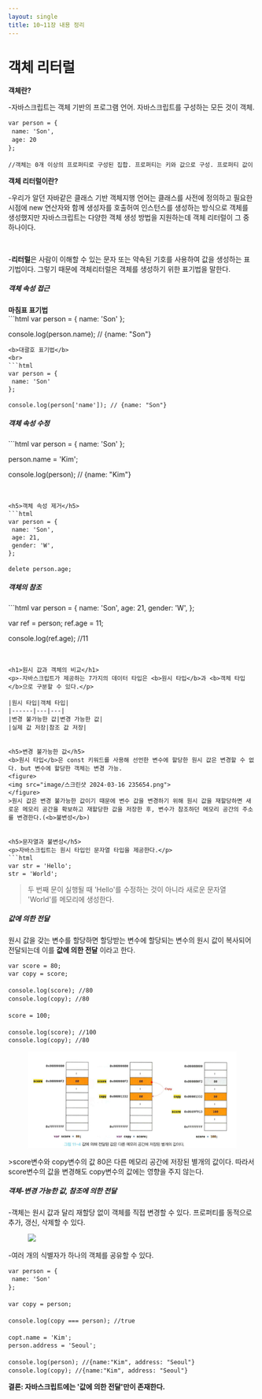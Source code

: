```yaml
---
layout: single
title: 10~11장 내용 정리
---
```


<h1>객체 리터럴</h1>

<b>객체란?</b>
<br>
<p>-자바스크립트는 객체 기반의 프로그램 언어. 자바스크립트를 구성하는 모든 것이 객체.</p>

```html
var person = {
 name: 'Son',
 age: 20
};

//객체는 0개 이상의 프로퍼티로 구성된 집합. 프로퍼티는 키와 값으로 구성. 프로퍼티 값이 함수일 경우에는 메서드라고 함.
```


<b>객체 리터럴이란?</b>
<br>
<p>-우리가 알던 자바같은 클래스 기반 객체지행 언어는 클래스를 사전에 정의하고 필요한 시점에 new 연산자와 함께 생성자를 호출허여 인스턴스를 생성하는 방식으로 객체를 생성했지만 자바스크립트는 다양한 객체 생성 방법을 지원하는데 객체 리터럴이 그 중 하나이다.</p>
<br>
<p>-<b>리터럴</b>은 사람이 이해할 수 있는 문자 또는 약속된 기호를 사용하여 값을 생성하는 표기법이다. 그렇기 때문에 객체리터럴은 객체를 생성하기 위한 표기법을 말한다.</p>


<h5>객체 속성 접근</h5>
<b>마침표 표기법</b>
<br>
```html
var person = {
 name: 'Son'
};

console.log(person.name); // {name: "Son"}
```
<b>대괄호 표기법</b>
<br>
```html
var person = {
 name: 'Son'
};

console.log(person['name']); // {name: "Son"}
```


<h5>객체 속성 수정</h5>
```html
var person = {
 name: 'Son'
};

person.name = 'Kim';

console.log(person); // {name: "Kim"}
```


<h5>객체 속성 제거</h5>
```html
var person = {
 name: 'Son',
 age: 21,
 gender: 'W',
};

delete person.age;
```


<h5>객체의 참조</h5>
```html
var person = {
 name: 'Son',
 age: 21,
 gender: 'W',
};

var ref = person;
ref.age = 11;

console.log(ref.age); //11
```


<h1>원시 값과 객체의 비교</h1>
<p>-자바스크립트가 제공하는 7가지의 데이터 타입은 <b>원시 타입</b>과 <b>객체 타입</b>으로 구분할 수 있다.</p>

|원시 타입|객체 타입|
|------|---|---|
|변경 불가능한 값|변경 가능한 값|
|실제 값 저장|참조 값 저장|


<h5>변경 불가능한 값</h5>
<b>원시 타입</b>은 const 키워드를 사용해 선언한 변수에 할당한 원시 값은 변경할 수 없다. but 변수에 할당한 객체는 변경 가능.
<figure>
<img src="image/스크린샷 2024-03-16 235654.png">
</figure>
>원시 값은 변경 불가능한 값이기 때문에 변수 값을 변경하기 위해 원시 값을 재할당하면 새로운 메모리 공간을 확보하고 재할당한 값을 저장한 후, 변수가 참조하던 메모리 공간의 주소를 변경한다.(<b>불변성</b>)


<h5>문자열과 불변성</h5>
<p>자바스크립트는 원시 타입인 문자열 타입을 제공한다.</p>
```html
var str = 'Hello';
str = 'World';
```
>두 번째 문이 실행될 때 'Hello'를 수정하는 것이 아니라 새로운 문자열 'World'를 메모리에 생성한다.


<h5>값에 의한 전달</h5>
<p>원시 값을 갖는 변수를 할당하면 할당받는 변수에 할당되는 변수의 원시 값이 복사되어 전달되는데 이를 <b>값에 의한 전달</b>
이라고 한다.
</p>

```html
var score = 80;
var copy = score;

console.log(score); //80
console.log(copy); //80

score = 100;

console.log(score); //100
console.log(copy); //80
```
<figure>
<img src="image/스크린샷 2024-03-17 002139.png">
</figure>
>score변수와 copy변수의 값 80은 다른 메모리 공간에 저장된 별개의 값이다. 따라서 score변수의 값을 변경해도 copy변수의 값에는 영향을
주지 않는다.


<h5>객체-변경 가능한 값, 참조에 의한 전달</h5>
<p>-객체는 원시 값과 달리 재할당 없이 객체를 직접 변경할 수 있다. 프로퍼티를 동적으로 추가, 갱신, 삭제할 수 있다.</p>
<figure>
<img src="C:\Users\1\Pictures\대학과제\Screenshots\스크린샷 2024-03-17 002643.png">
</figure>
-여러 개의 식별자가 하나의 객체를 공유할 수 있다.

```html
var person = {
 name: 'Son'
};

var copy = person;

console.log(copy === person); //true

copt.name = 'Kim';
person.address = 'Seoul';

console.log(person); //{name:"Kim", address: "Seoul"}
console.log(copy); //{name:"Kim", address: "Seoul"}
```

<b>결론: 자바스크립트에는 '값에 의한 전달'만이 존재한다.</b>
